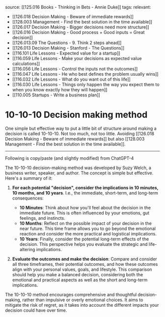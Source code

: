 source: [[125.016 Books -  Thinking in Bets - Annie Duke]]
tags:
relevant:
- [[126.018 Decision Making - Beware of immediate rewards]]
- [[128.003 Management - Find the best solution in the time available]]
- [[126.017 Decision Making - Bigger decisions need more structure]]
- [[126.016 Decision Making - Good process + Good inputs = Great decision]]
- [[126.013.09 The Questions - 9. Think 2 steps ahead]]
- [[126.013 Decision Making - Stanford - The Questions]]
- [[116.101 Life Lessons - Expected value for a startup]]
- [[116.059 Life Lessons - Make your decisions as expected value calculations]]
- [[116.056 Life Lessons - Control the inputs not the outcomes]]
- [[116.047 Life Lessons - He who best defines the problem usually wins]]
- [[116.032 Life Lessons - What do you want out of this life]]
- [[116.030 Life Lessons - Things only happen the way you expect them to when you know exactly how they will happen]]
- [[110.005 Startups - Write a business plan]]

# 10-10-10 Decision making method

One simple but effective way to put a little bit of structure around making a decision is called 10-10-10. Not too much, not too little. Avoiding [[126.018 Decision Making - Beware of immediate rewards]] but also [[128.003 Management - Find the best solution in the time available]].

---

Following is copy/paste (and slightly modified) from ChatGPT-4

The 10-10-10 decision-making method was developed by Suzy Welch, a business writer, speaker, and author. The concept is simple but effective. Here's a summary of it:

1. **For each potential "decision", consider the implications in 10 minutes, 10 months, and 10 years**. I.e., the immediate, short-term, and long-term consequences:
	- **10 Minutes**: Think about how you'll feel about the decision in the immediate future. This is often influenced by your emotions, gut feelings, and instincts.
	- **10 Months**: Reflect on the possible impact of your decision in the near future. This time frame allows you to go beyond the emotional reaction and consider the more practical and logistical implications.
	- **10 Years**: Finally, consider the potential long-term effects of the decision. This perspective helps you evaluate the strategic and life-altering implications.

2. **Evaluate the outcomes and make the decision**: Compare and consider all three timeframes, their potential outcomes, and how these outcomes align with your personal values, goals, and lifestyle. This comparison should help you make a balanced decision, considering both the emotional and practical aspects as well as the short and long-term implications.

The 10-10-10 method encourages comprehensive and thoughtful decision-making, rather than impulsive or overly emotional choices. It aims to mitigate the risk of regret, as it takes into account the different impacts your decision could have over time.
